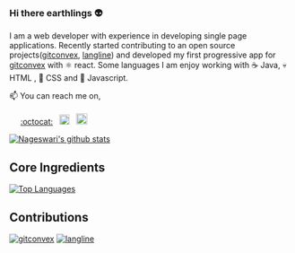 ### Hi there earthlings :alien:

I am a web developer with experience in developing single page applications. Recently started contributing to an open source projects([gitconvex](https://github.com/neel1996/gitconvex), [langline](https://github.com/neel1996/langline)) and developed my first progressive app for [gitconvex](https://gitconvex.com/) with :atom_symbol: react. Some languages I am enjoy working with :coffee: Java, :skull: HTML , :nail_care: CSS and :brain: Javascript.

📫 You can reach me on,
<br>
<br>
&nbsp; &nbsp; &nbsp;[:octocat:](https://https://github.com/Nageswari-droid) &nbsp;
<a href="https://www.linkedin.com/in/nageswari-sv/"><img src="https://user-images.githubusercontent.com/65342122/102697262-9ccb6f80-425a-11eb-8588-3e17ec8ba8c5.png" alt="linkedin" height="18" width="18"></img></a> &nbsp;
<a href="https://www.linkedin.com/in/nageswari-sv/twitter.com/coolnacha99?s=08"><img src="https://user-images.githubusercontent.com/65342122/102697519-4fe89880-425c-11eb-9e8f-c49641905025.png" alt="Twitter" height="20" width="20"></img></a>&nbsp;

[![Nageswari's github stats](https://github-readme-stats.vercel.app/api?username=Nageswari-droid&count_private=true&theme=merko)](https://github.com/Nageswari-droid)

## Core Ingredients

[![Top Languages](https://github-readme-stats.vercel.app/api/top-langs/?username=Nageswari-droid&layout=compact&theme=merko)](https://github.com/Nageswari-droid)

## Contributions

[![gitconvex](https://github-readme-stats-git-master.neel1996.vercel.app/api/pin/?username=neel1996&repo=gitconvex&theme=merko)](https://github.com/neel1996/gitconvex)
[![langline](https://github-readme-stats-git-master.neel1996.vercel.app/api/pin/?username=neel1996&repo=langline&theme=merko)](https://github.com/neel1996/langline)
